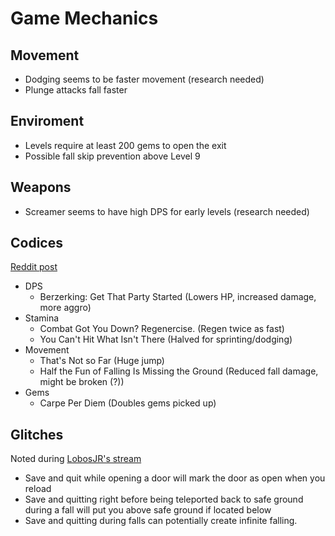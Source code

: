 # Game Mechanics

## Movement

- Dodging seems to be faster movement (research needed)
- Plunge attacks fall faster

## Enviroment

- Levels require at least 200 gems to open the exit
- Possible fall skip prevention above Level 9

## Weapons

- Screamer seems to have high DPS for early levels (research needed)

## Codices

[Reddit post](https://www.reddit.com/r/necropolis/comments/4sqknt/maybe_we_can_figure_out_what_each_codex_does/)

- DPS
  - Berzerking: Get That Party Started (Lowers HP, increased damage, more aggro)
- Stamina
  - Combat Got You Down? Regenercise. (Regen twice as fast)
  - You Can't Hit What Isn't There (Halved for sprinting/dodging)
- Movement
  - That's Not so Far (Huge jump)
  - Half the Fun of Falling Is Missing the Ground (Reduced fall damage, might be broken (?))
- Gems
  - Carpe Per Diem (Doubles gems picked up)

## Glitches

Noted during [LobosJR's stream](https://www.twitch.tv/lobosjr/v/77839342)

- Save and quit while opening a door will mark the door as open when you reload
- Save and quitting right before being teleported back to safe ground during a fall will put you above safe ground if located below
- Save and quitting during falls can potentially create infinite falling. 

